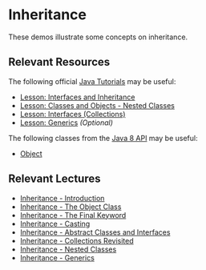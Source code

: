 Inheritance
=================================================

These demos illustrate some concepts on inheritance. 

## Relevant Resources ##

The following official [Java Tutorials](http://docs.oracle.com/javase/tutorial/index.html) may be useful:

- [Lesson: Interfaces and Inheritance](http://docs.oracle.com/javase/tutorial/java/IandI/index.html)
- [Lesson: Classes and Objects - Nested Classes](http://docs.oracle.com/javase/tutorial/java/javaOO/nested.html)
- [Lesson: Interfaces (Collections)](http://docs.oracle.com/javase/tutorial/collections/interfaces/index.html)
- [Lesson: Generics](http://docs.oracle.com/javase/tutorial/java/generics/index.html) *(Optional)*

The following classes from the [Java 8 API](http://docs.oracle.com/javase/8/docs/api/) may be useful:

- [Object](http://docs.oracle.com/javase/8/docs/api/java/lang/Object.html)

## Relevant Lectures ##

- [Inheritance - Introduction](https://drive.google.com/open?id=0BxYofk0iB_upbFlMM2E0bWhwVnc)
- [Inheritance - The Object Class](https://drive.google.com/open?id=0BxYofk0iB_upZ0ZnYm5iT2hjOXc)
- [Inheritance - The Final Keyword](https://drive.google.com/open?id=0BxYofk0iB_upTXU2b1BQcWRFcjQ)
- [Inheritance - Casting](https://drive.google.com/open?id=0BxYofk0iB_upempmQWFJd0xFWjg)
- [Inheritance - Abstract Classes and Interfaces](https://drive.google.com/open?id=0BxYofk0iB_upM0Z4MVZLbXdWb3M)
- [Inheritance - Collections Revisited](https://drive.google.com/open?id=0BxYofk0iB_upaFM2bUkwSnVoZ1k)
- [Inheritance - Nested Classes](https://drive.google.com/open?id=0BxYofk0iB_upWFpPd25oYjNjd00)
- [Inheritance - Generics](https://drive.google.com/open?id=0BxYofk0iB_upS3M1Z0Qxd0NfUWs)
